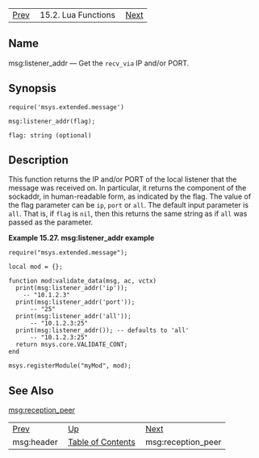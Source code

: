 |     |     |     |
| --- | --- | --- |
| [Prev](lua.ref.header)  | 15.2. Lua Functions |  [Next](lua.ref.msg_reception_peer.php) |

<a name="lua.ref.msg_listener_addr"></a>
## Name

msg:listener_addr — Get the `recv_via` IP and/or PORT.

<a name="idp24246880"></a>
## Synopsis

`require('msys.extended.message')`

`msg:listener_addr(flag);`

`flag: string (optional)`<a name="idp24250288"></a>
## Description

This function returns the IP and/or PORT of the local listener that the message was received on. In particular, it returns the component of the sockaddr, in human-readable form, as indicated by the flag. The value of the flag parameter can be `ip`, `port` or `all`. The default input parameter is `all`. That is, if `flag` is `nil`, then this returns the same string as if `all` was passed as the parameter.

<a name="lua.ref.msg_listener_addr.example"></a>

**Example 15.27. msg:listener_addr example**

```
require("msys.extended.message");

local mod = {};

function mod:validate_data(msg, ac, vctx)
  print(msg:listener_addr('ip'));
    -- "10.1.2.3"
  print(msg:listener_addr('port'));
      -- "25"
  print(msg:listener_addr('all'));
      -- "10.1.2.3:25"
  print(msg:listener_addr()); -- defaults to 'all'
      -- "10.1.2.3:25"
  return msys.core.VALIDATE_CONT;
end

msys.registerModule("myMod", mod);
```

<a name="idp24257840"></a>
## See Also

[msg:reception_peer](lua.ref.msg_reception_peer "msg:reception_peer")

|     |     |     |
| --- | --- | --- |
| [Prev](lua.ref.header)  | [Up](lua.function.details.php) |  [Next](lua.ref.msg_reception_peer.php) |
| msg:header  | [Table of Contents](index) |  msg:reception_peer |
